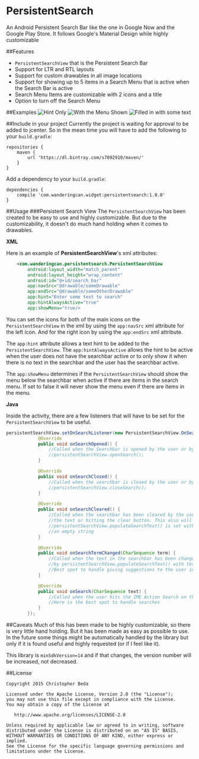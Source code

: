 # PersistentSearch
An Android Persistent Search Bar like the one in Google Now and the Google Play Store. It follows Google's Material Design while
highly customizable

##Features
* `PersistentSearchView` that is the Persistent Search Bar
* Support for LTR and RTL layouts
* Support for custom drawables in all image locations
* Support for showing up to 5 items in a Search Menu that is active when the Search Bar is active
* Search Menu Items are customizable with 2 icons and a title
* Option to turn off the Search Menu

##Examples
![Hint Only](https://github.com/s7092910/PersistentSearch/blob/master/images/Hint.png)
![With the Menu Shown](https://github.com/s7092910/PersistentSearch/blob/master/images/Menu.png)
![Filled in with some text](https://github.com/s7092910/PersistentSearch/blob/master/images/Filled.png)

##Include in your project
Currently the project is waiting for approval to be added to jcenter. So in the mean time you will have to add the following to
your `build.gradle`:
```
repositories {
    maven {
        url 'https://dl.bintray.com/s7092910/maven/'
    }
}
```

Add a dependency to your `build.gradle`:
```
dependencies {
    compile 'com.wanderingcan.widget:persistentsearch:1.0.0'
}
```

##Usage
###Persistent Search View
The `PersistentSearchView` has been created to be easy to use and highly customizable. But due to the customizability, it doesn't do much hand holding when it comes to drawables.

**XML**

Here is an example of **PersistentSearchView**'s xml attributes:
```XML
    <com.wanderingcan.persistentsearch.PersistentSearchView
        android:layout_width="match_parent"
        android:layout_height="wrap_content"
        android:id="@+id/search_bar"
        app:navSrc="@drawable/someDrawable"
        app:endSrc="@drawable/someOtherDrawable"
        app:hint="Enter some text to search"
        app:hintAlwaysActive="true"
        app:showMenu="true/>
```

You can set the icons for both of the main icons on the `PersistentSearchView` in the xml by using the `app:navSrc` xml
attribute for the left icon. And for the right icon by using the `app:endSrc` xml attribute.

The `app:hint` attribute allows a text hint to be added to the `PersistentSearchView`. The `app:hintAlwaysActive` allows the
hint to be active when the user does not have the searchbar active or to only show it when there is no text in the searchbar
and the user has the searchbar active.

The `app:showMenu` determines if the `PersistentSearchView` should show the menu below the searchbar when active if there are
items in the search menu. If set to false it will never show the menu even if there are items in the menu.


**Java**

Inside the activity, there are a few listeners that will have to be set for the `PersistentSearchView` to be useful.
```JAVA
persistentSearchView.setOnSearchListener(new PersistentSearchView.OnSearchListener() {
            @Override
            public void onSearchOpened() {
                //Called when the Searchbar is opened by the user or by something calling
                //persistentSearchView.openSearch();
            }

            @Override
            public void onSearchClosed() {
                //Called when the searchbar is closed by the user or by something calling
                //persistentSearchView.closeSearch();
            }

            @Override
            public void onSearchCleared() {
                //Called when the searchbar has been cleared by the user by removing all 
                //the text or hitting the clear button. This also will be called if 
                //persistentSearchView.populateSearchText() is set with a null string or
                //an empty string
            }

            @Override
            public void onSearchTermChanged(CharSequence term) {
                //Called when the text in the searchbar has been changed by the user or 
                //by persistentSearchView.populateSearchText() with text passed in.
                //Best spot to handle giving suggestions to the user in the menu
            }

            @Override
            public void onSearch(CharSequence text) {
                //Called when the user hits the IME Action Search on the keyboard to search
                //Here is the best spot to handle searches
            }
        });
```

##Caveats
Much of this has been made to be highly customizable, so there is very little hand holding. But it has been made 
as easy as possible to use. In the future some things might be automatically handled by the library but only if it is found useful and highly requested (or if I feel like it).

This library is `minSdkVersion=14` and if that changes, the version number will be increased, not decreased.

##License


    Copyright 2015 Christopher Beda

    Licensed under the Apache License, Version 2.0 (the "License");
    you may not use this file except in compliance with the License.
    You may obtain a copy of the License at

       http://www.apache.org/licenses/LICENSE-2.0

    Unless required by applicable law or agreed to in writing, software
    distributed under the License is distributed on an "AS IS" BASIS,
    WITHOUT WARRANTIES OR CONDITIONS OF ANY KIND, either express or implied.
    See the License for the specific language governing permissions and
    limitations under the License.
